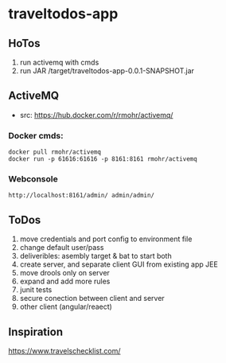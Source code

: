 # traveltodos-app

## HoTos
1. run activemq with cmds
2. run JAR /target/traveltodos-app-0.0.1-SNAPSHOT.jar

## ActiveMQ
 - src: https://hub.docker.com/r/rmohr/activemq/
 
### Docker cmds:
	docker pull rmohr/activemq
	docker run -p 61616:61616 -p 8161:8161 rmohr/activemq

### Webconsole
	http://localhost:8161/admin/ admin/admin/
 
## ToDos
1. move credentials and port config to environment file
2. change default user/pass
3. deliveribles: asembly target & bat to start both
4. create server, and separate client GUI from existing app JEE
5. move drools only on server
6. expand and add more rules
7. junit tests
8. secure conection between client and server
9. other client (angular/reaect)

## Inspiration
https://www.travelschecklist.com/
